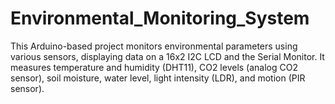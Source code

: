 # Environmental_Monitoring_System
This Arduino-based project monitors environmental parameters using various sensors, displaying data on a 16x2 I2C LCD and the Serial Monitor. It measures temperature and humidity (DHT11), CO2 levels (analog CO2 sensor), soil moisture, water level, light intensity (LDR), and motion (PIR sensor).
